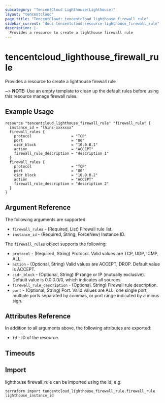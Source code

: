 ```yaml
---
subcategory: "TencentCloud Lighthouse(Lighthouse)"
layout: "tencentcloud"
page_title: "TencentCloud: tencentcloud_lighthouse_firewall_rule"
sidebar_current: "docs-tencentcloud-resource-lighthouse_firewall_rule"
description: |-
  Provides a resource to create a lighthouse firewall rule
---
```


# tencentcloud_lighthouse_firewall_rule

Provides a resource to create a lighthouse firewall rule

~> **NOTE:**  Use an empty template to clean up the default rules before using this resource manage firewall rules.

## Example Usage

```hcl
resource "tencentcloud_lighthouse_firewall_rule" "firewall_rule" {
  instance_id = "lhins-xxxxxxx"
  firewall_rules {
    protocol                  = "TCP"
    port                      = "80"
    cidr_block                = "10.0.0.1"
    action                    = "ACCEPT"
    firewall_rule_description = "description 1"
  }
  firewall_rules {
    protocol                  = "TCP"
    port                      = "80"
    cidr_block                = "10.0.0.2"
    action                    = "ACCEPT"
    firewall_rule_description = "description 2"
  }
}
```

## Argument Reference

The following arguments are supported:

* `firewall_rules` - (Required, List) Firewall rule list.
* `instance_id` - (Required, String, ForceNew) Instance ID.

The `firewall_rules` object supports the following:

* `protocol` - (Required, String) Protocol. Valid values are TCP, UDP, ICMP, ALL.
* `action` - (Optional, String) Valid values are ACCEPT, DROP. Default value is ACCEPT.
* `cidr_block` - (Optional, String) IP range or IP (mutually exclusive). Default value is 0.0.0.0/0, which indicates all sources.
* `firewall_rule_description` - (Optional, String) Firewall rule description.
* `port` - (Optional, String) Port. Valid values are ALL, one single port, multiple ports separated by commas, or port range indicated by a minus sign.

## Attributes Reference

In addition to all arguments above, the following attributes are exported:

* `id` - ID of the resource.



## Timeouts

<no value>


## Import

lighthouse firewall_rule can be imported using the id, e.g.

```
terraform import tencentcloud_lighthouse_firewall_rule.firewall_rule lighthouse_instance_id
```

